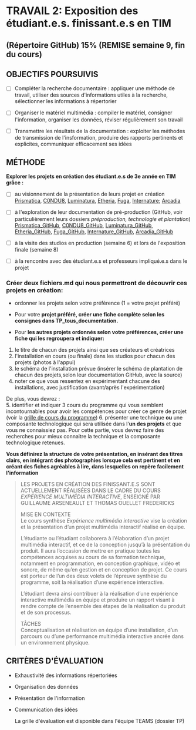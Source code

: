 # TRAVAIL 2: Exposition des étudiant.e.s. finissant.e.s en TIM
## (Répertoire GitHub) 15% (REMISE semaine 9, fin du cours)

## OBJECTIFS POURSUIVIS 
- [ ] Compléter la recherche documentaire : appliquer une méthode de travail, utiliser des sources d'informations utiles à la recherche, sélectionner les informations à répertorier
- [ ] Organiser le matériel multimédia : compiler le matériel, consigner l'information, organiser les données, réviser régulièrement son travail
- [ ] Transmettre les résultats de la documentation : exploiter les méthodes de transmission de l'insformation, produire des rapports pertinents et explicites, communiquer efficacement ses idées


## MÉTHODE

**Explorer les projets en création des étudiant.e.s de 3e année en TIM grâce :**
- [ ] au visionnement de la présentation de leurs projet en création
      [Prismatica](https://www.youtube.com/watch?v=d6NkifknkFk), [C0NDU8](https://www.youtube.com/watch?v=wziDJZdT_d4), [Luminatura](https://www.youtube.com/watch?v=i6xJno_NFSc),                [Etheria](https://www.youtube.com/watch?v=nwJlMtzI-8g), [Fuga](https://www.youtube.com/watch?v=rhUf4A05L-w), [Internature](https://www.youtube.com/watch?v=pLxNPbXbVRE);  [Arcadia](https://www.youtube.com/watch?v=5qRcwjpivJs)

- [ ] à l'exploration de leur documentation de pré-production (GitHub, voir particulièrement leurs dossiers *préproduction, technologie et plantation*)
      [Prismatica_GitHub](https://pootpookies.github.io/Prismatica/), [C0NDU8_GitHub](https://gearshift-games.github.io/Web-C0N-DU8/#/), [Luminatura_GitHub](https://miaou-mafia.github.io/projet-luminatura/#/), [Etheria_GitHub](https://ethereal-creators.github.io/Etheria/#/), [Fuga_GitHub](https://escapism-fuga.github.io/Fuga/#/), [Internature_GitHub](https://tprangers.github.io/internature/), [Arcadia_GitHub](https://cousi-cousa.github.io/Arcadia/#/)  
- [ ] à la visite des studios en production (semaine 6) et lors de l'exposition finale (semaine 8)
- [ ] à la rencontre avec des étudiant.e.s et professeurs impliqué.e.s dans le projet

### Créer deux fichiers.md qui nous permettront de découvrir ces projets en création:
- ordonner les projets selon votre préférence (1 = votre projet préféré)
- Pour votre **projet préféré, créer une fiche complète selon les consignes dans TP_tous_documentation.**


- Pour **les autres projets ordonnés selon votre préférences, créer une fiche qui les regroupera et indiquer:**
1. le titre de chacun des projets ainsi que ses créateurs et créatrices
2. l'installation en cours (ou finale) dans les studios pour chacun des projets (photos à l'appui)
3. le schéma de l'installation prévue (insérer le schéma de plantation de chacun des projets,selon leur documentation GitHub, avec la source)
4. noter ce que vous ressentez en expérimentant chacune des installations, avec justification (avant/après l'expérimentation)<BR>

De plus, vous devrez :<BR>
5. identifier et indiquer 3 cours du programme qui vous semblent incontournables pour avoir les compétences pour créer ce genre de projet (voir la [grille de cours du programme](https://www.cmontmorency.qc.ca/programmes/nos-programmes-detudes/techniques/techniques-dintegration-multimedia/grille-de-cours/))
6. présenter une technique **ou** une composante technologique qui sera utilisée dans l'**un des projets** et que vous ne connaissiez pas.  Pour cette partie, vous devrez faire des recherches pour mieux connaitre la technique et la composante technologique retenues.

**Vous définirez la structure de votre présentation, en insérant des titres clairs, en intégrant des photographies lorsque cela est pertinent et en créant des fiches agréables à lire, dans lesquelles on repère facilement l'information**

> LES PROJETS EN CRÉATION DES FINISSANT.E.S  SONT ACTUELLEMENT RÉALISÉES DANS LE CADRE DU COURS *EXPÉRIENCE MULTIMÉDIA INTERACTIVE*, ENSEIGNÉ PAR GUILLAUME ARSENEAULT ET THOMAS OUELLET FREDERICKS
>
> MISE EN CONTEXTE<BR>
> Le cours synthèse *Expérience multimédia interactive* vise la création et la présentation d’un projet multimédia interactif réalisé en équipe.
>
> L’étudiante ou l’étudiant collaborera à l’élaboration d’un projet multimédia interactif, et ce de la conception jusqu’à la présentation du produit. Il aura l’occasion de mettre en pratique toutes les compétences acquises au cours de sa formation technique, notamment en programmation, en conception graphique, vidéo et sonore, de même qu’en gestion et en conception de projet. Ce cours est porteur de l’un des deux volets de l’épreuve synthèse du programme, soit la réalisation d’une expérience interactive.
>
> L’étudiant devra ainsi contribuer à la réalisation d’une expérience interactive multimédia en équipe et produire un rapport visant à rendre compte de l’ensemble des étapes de la réalisation du produit et de son processus.
>
> TÂCHES<BR>
> Conceptualisation et réalisation en équipe d’une installation, d’un parcours ou d’une performance multimédia interactive ancrée dans un environnement physique.



## CRITÈRES D'ÉVALUATION
- Exhaustivité des informations répertoriées
- Organisation des données
- Présentation de l'information
- Communication des idées

  La grille d'évaluation est disponible dans l'équipe TEAMS (dossier TP)

